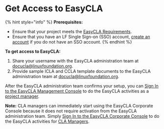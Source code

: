 # Get Access to EasyCLA

{% hint style="info" %}
**Prerequisites:**

* Ensure that your project meets the [EasyCLA Requirements](easycla-requirements.md).
* Ensure that you have an LF Single Sign-on (SSO) account, [create an account](../../../sso/create-an-account.md) if you do not have an SSO account.
{% endhint %}

**To get access to EasyCLA:**

1. Share your username with the EasyCLA administration team at [docucla@linuxfoundation.org](mailto:docucla@linuxfoundation.org).
2. Provide sample ICLA and CCLA template documents to the EasyCLA administration team at [docucla@linuxfoundation.org](mailto:docucla@linuxfoundation.org).

After the EasyCLA administration team confirms your setup, you can [Sign In to the EasyCLA Management Console](../project-managers/sign-in-to-the-easycla-management-console.md) to do the EasyCLA activities as a [project manager](../project-managers/).

**Note:** CLA managers can immediately start using the EasyCLA Corporate Console because it does not require activation from the EasyCLA administration team. Simply [Sign In to the EasyCLA Corporate Console](../cla-manager/sign-in-to-the-easycla-corporate-console.md) to do the EasyCLA activities for [CLA Managers](../cla-manager/).
